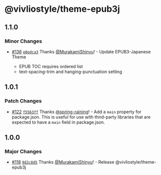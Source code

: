 # @vivliostyle/theme-epub3j

## 1.1.0

### Minor Changes

- [#136](https://github.com/vivliostyle/themes/pull/136) [`e0edca3`](https://github.com/vivliostyle/themes/commit/e0edca37e41919d874a26808537fe2aa14538e57) Thanks [@MurakamiShinyu](https://github.com/MurakamiShinyu)! - Update EPUB3-Japanese Theme

  - EPUB TOC requires ordered list
  - text-spacing-trim and hanging-punctuation setting

## 1.0.1

### Patch Changes

- [#122](https://github.com/vivliostyle/themes/pull/122) [`f5563ff`](https://github.com/vivliostyle/themes/commit/f5563ff9930cc5184070e9fd2ccdb16c6dd19ae5) Thanks [@spring-raining](https://github.com/spring-raining)! - Add a `main` property for package.json.
  This is useful for use with third-party libraries that are expected to have a `main` field in package.json.

## 1.0.0

### Major Changes

- [#118](https://github.com/vivliostyle/themes/pull/118) [`9d2c8d5`](https://github.com/vivliostyle/themes/commit/9d2c8d5090f82e6f8a9ca4ca23ebcc3d65c24f90) Thanks [@MurakamiShinyu](https://github.com/MurakamiShinyu)! - Release @vivliostyle/theme-epub3j
